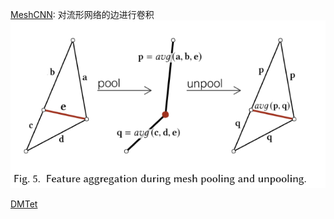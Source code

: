 









[MeshCNN](./MeshCNN.md): 对流形网络的边进行卷积![image-20230722003829164](https://raw.githubusercontent.com/Overmind7/images/main/img/image-20230722003829164.png)



[DMTet](./DMTet.md)
